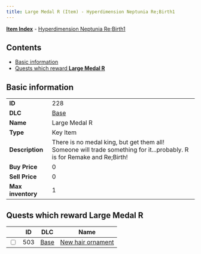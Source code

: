 ```yaml
---
title: Large Medal R (Item) - Hyperdimension Neptunia Re;Birth1
---
```


[**Item Index**](/neptunia/rb1/item/index.html) - [Hyperdimension Neptunia Re;Birth1](/neptunia/rb1)

## Contents

- [Basic information](#basic-information)
- [Quests which reward **Large Medal R**](#quests-which-reward-large-medal-r)
## Basic information

|   |   |
| -- | -- |
| **ID** | 228 |
| **DLC** | [Base](/neptunia/rb1/dlc/1-base.html) |
| **Name** | Large Medal R |
| **Type** | Key Item |
| **Description** | There is no medal king, but get them all! Someone will trade something for it...probably. R is for Remake and Re;Birth! |
| **Buy Price** | 0 |
| **Sell Price** | 0 |
| **Max inventory** | 1 |


## Quests which reward **Large Medal R**

|    | ID | DLC | Name |
| -- | -- | --- | ---- |
| <input type="checkbox" id="rb1-quest-1-503" class="trackbox" /> | 503 | [Base](/neptunia/rb1/dlc/1-base.html) | [New hair ornament](/neptunia/rb1/quest/1-503-new-hair-ornament.html) |
